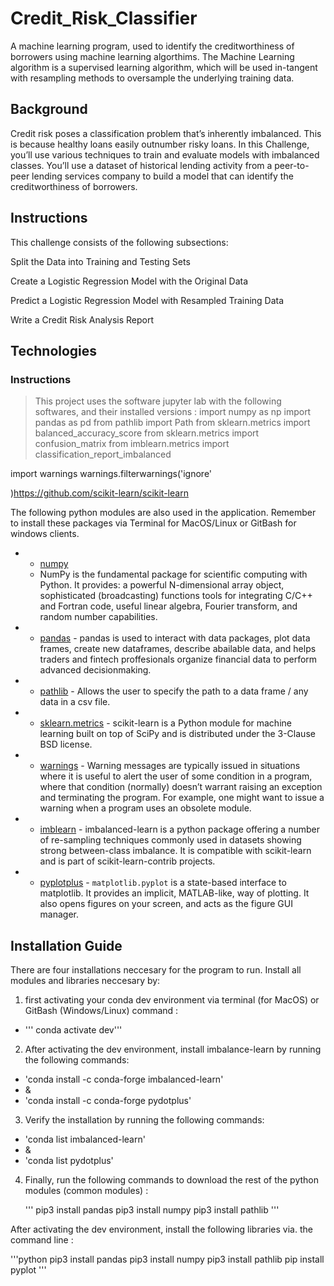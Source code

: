 # Credit_Risk_Classifier
A machine learning program, used to identify the creditworthiness of borrowers using  machine learning algorthims. The Machine Learning algorithm is a supervised learning algorithm, which will be used in-tangent with resampling methods to oversample the underlying training data. 

##  Background 

Credit risk poses a classification problem that’s inherently imbalanced. This is because healthy loans easily outnumber risky loans. In this Challenge, you’ll use various techniques to train and evaluate models with imbalanced classes. You’ll use a dataset of historical lending activity from a peer-to-peer lending services company to build a model that can identify the creditworthiness of borrowers.

## Instructions

This challenge consists of the following subsections:

Split the Data into Training and Testing Sets

Create a Logistic Regression Model with the Original Data

Predict a Logistic Regression Model with Resampled Training Data

Write a Credit Risk Analysis Report


## Technologies

### Instructions

> This project uses the software jupyter lab with the following  softwares, and their installed versions :
import numpy as np
import pandas as pd
from pathlib import Path
from sklearn.metrics import balanced_accuracy_score
from sklearn.metrics import confusion_matrix
from imblearn.metrics import classification_report_imbalanced

import warnings
warnings.filterwarnings('ignore'

)https://github.com/scikit-learn/scikit-learn

The following python modules are also used in the application. Remember to install these packages via Terminal for MacOS/Linux or GitBash for windows clients. 

  - * [numpy](https://github.com/numpy/numpy)
    - NumPy is the fundamental package for scientific computing with Python. It provides: a powerful N-dimensional array object, sophisticated (broadcasting) functions tools for integrating C/C++ and Fortran code, useful linear algebra, Fourier transform, and random number capabilities. 
  - * [pandas](https://github.com/pandas-dev/pandas) - pandas is used to interact with data packages, plot data frames, create new dataframes, describe abailable data, and helps traders and fintech proffesionals organize financial data to perform advanced decisionmaking. 
  - * [pathlib](https://github.com/python/cpython/blob/main/Lib/pathlib.py) - Allows the user to specify the path to a data frame / any data in a csv file. 
  - * [sklearn.metrics]([https://github.com/python/cpython/blob/main/Lib/pathlib.p](https://github.com/scikit-learn/scikit-learn/blob/main/sklearn/metrics/_classification.py)y) - scikit-learn is a Python module for machine learning built on top of SciPy and is distributed under the 3-Clause BSD license.
  - * [warnings]([https://docs.python.org/3/library/warnings.html]) - Warning messages are typically issued in situations where it is useful to alert the user of some condition in a program, where that condition (normally) doesn’t warrant raising an exception and terminating the program. For example, one might want to issue a warning when a program uses an obsolete module.
  - * [imblearn]([https://pypi.org/project/imbalanced-learn/]) - imbalanced-learn is a python package offering a number of re-sampling techniques commonly used in datasets showing strong between-class imbalance. It is compatible with scikit-learn and is part of scikit-learn-contrib projects.
  - * [pyplotplus]([https://github.com/matplotlib/matplotlib/blob/main/lib/matplotlib/pyplot.py]) - `matplotlib.pyplot` is a state-based interface to matplotlib. It provides
an implicit,  MATLAB-like, way of plotting.  It also opens figures on your
screen, and acts as the figure GUI manager.


## Installation Guide


There are four installations neccesary for the program to run. Install all modules and libraries neccesary by:

1. first activating your conda dev environment via terminal (for MacOS) or GitBash (Windows/Linux) command :

 - ''' conda activate dev'''


2. After activating the dev environment, install imbalance-learn by running the following commands:


 - 'conda install -c conda-forge imbalanced-learn'
 -  &
 -  'conda install -c conda-forge pydotplus'

3. Verify the installation by running the following commands:

  - 'conda list imbalanced-learn'
  - & 
  - 'conda list pydotplus'

4. Finally, run the following commands to download the rest of the python modules (common modules) :

    '''
    pip3 install pandas
    pip3 install numpy
    pip3 install pathlib
    '''


After activating the dev environment, install the following libraries via. the command line :

'''python
    pip3 install pandas
    pip3 install numpy
    pip3 install pathlib
    pip install pyplot
'''


